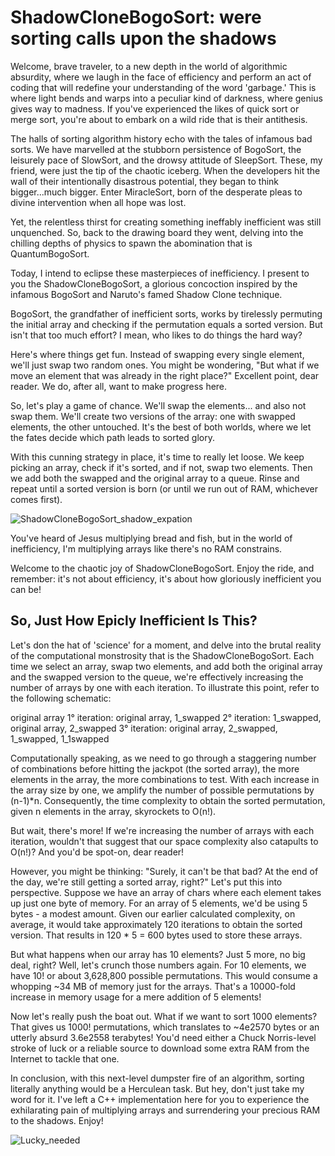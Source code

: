 # ShadowCloneBogoSort: were sorting calls upon the shadows 

Welcome, brave traveler, to a new depth in the world of algorithmic absurdity, where we laugh in the face of efficiency and perform an act of coding that will redefine your understanding of the word 'garbage.' This is where light bends and warps into a peculiar kind of darkness, where genius gives way to madness. If you've experienced the likes of quick sort or merge sort, you're about to embark on a wild ride that is their antithesis. 

The halls of sorting algorithm history echo with the tales of infamous bad sorts. We have marvelled at the stubborn persistence of BogoSort, the leisurely pace of SlowSort, and the drowsy attitude of SleepSort. These, my friend, were just the tip of the chaotic iceberg. When the developers hit the wall of their intentionally disastrous potential, they began to think bigger...much bigger. Enter MiracleSort, born of the desperate pleas to divine intervention when all hope was lost.

Yet, the relentless thirst for creating something ineffably inefficient was still unquenched. So, back to the drawing board they went, delving into the chilling depths of physics to spawn the abomination that is QuantumBogoSort.

Today, I intend to eclipse these masterpieces of inefficiency. I present to you the ShadowCloneBogoSort, a glorious concoction inspired by the infamous BogoSort and Naruto's famed Shadow Clone technique.

BogoSort, the grandfather of inefficient sorts, works by tirelessly permuting the initial array and checking if the permutation equals a sorted version. But isn't that too much effort? I mean, who likes to do things the hard way? 

Here's where things get fun. Instead of swapping every single element, we'll just swap two random ones. You might be wondering, "But what if we move an element that was already in the right place?" Excellent point, dear reader. We do, after all, want to make progress here. 

So, let's play a game of chance. We'll swap the elements... and also not swap them. We'll create two versions of the array: one with swapped elements, the other untouched. It's the best of both worlds, where we let the fates decide which path leads to sorted glory.

With this cunning strategy in place, it's time to really let loose. We keep picking an array, check if it's sorted, and if not, swap two elements. Then we add both the swapped and the original array to a queue. Rinse and repeat until a sorted version is born (or until we run out of RAM, whichever comes first). 

![ShadowCloneBogoSort_shadow_expation](https://media.tenor.com/cQ6IPcvA4EkAAAAd/naruto-shadow-clone.gif)

You've heard of Jesus multiplying bread and fish, but in the world of inefficiency, I'm multiplying arrays like there's no RAM constrains. 

Welcome to the chaotic joy of ShadowCloneBogoSort. Enjoy the ride, and remember: it's not about efficiency, it's about how gloriously inefficient you can be!


## So, Just How Epicly Inefficient Is This?
Let's don the hat of 'science' for a moment, and delve into the brutal reality of the computational monstrosity that is the ShadowCloneBogoSort. Each time we select an array, swap two elements, and add both the original array and the swapped version to the queue, we're effectively increasing the number of arrays by one with each iteration. To illustrate this point, refer to the following schematic:

  original array
1° iteration: original array, 1_swapped
2° iteration: 1_swapped, original array, 2_swapped
3° iteration: original array, 2_swapped, 1_swapped, 1_1swapped

Computationally speaking, as we need to go through a staggering number of combinations before hitting the jackpot (the sorted array), the more elements in the array, the more combinations to test. With each increase in the array size by one, we amplify the number of possible permutations by (n-1)*n. Consequently, the time complexity to obtain the sorted permutation, given n elements in the array, skyrockets to O(n!).

But wait, there's more! If we're increasing the number of arrays with each iteration, wouldn't that suggest that our space complexity also catapults to O(n!)? And you'd be spot-on, dear reader!

However, you might be thinking: "Surely, it can't be that bad? At the end of the day, we're still getting a sorted array, right?" Let's put this into perspective. Suppose we have an array of chars where each element takes up just one byte of memory. For an array of 5 elements, we'd be using 5 bytes - a modest amount. Given our earlier calculated complexity, on average, it would take approximately 120 iterations to obtain the sorted version. That results in 120 * 5 = 600 bytes used to store these arrays.

But what happens when our array has 10 elements? Just 5 more, no big deal, right? Well, let's crunch those numbers again. For 10 elements, we have 10! or about 3,628,800 possible permutations. This would consume a whopping ~34 MB of memory just for the arrays. That's a 10000-fold increase in memory usage for a mere addition of 5 elements!

Now let's really push the boat out. What if we want to sort 1000 elements? That gives us 1000! permutations, which translates to ~4e2570 bytes or an utterly absurd 3.6e2558 terabytes! You'd need either a Chuck Norris-level stroke of luck or a reliable source to download some extra RAM from the Internet to tackle that one.

In conclusion, with this next-level dumpster fire of an algorithm, sorting literally anything would be a Herculean task. But hey, don't just take my word for it. I've left a C++ implementation here for you to experience the exhilarating pain of multiplying arrays and surrendering your precious RAM to the shadows. Enjoy!

![Lucky_needed](https://media.giphy.com/media/3hvmlYNsOTFWE/giphy.gif)

